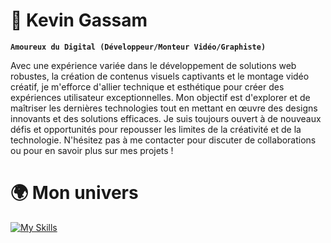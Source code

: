 # 🥇 Kevin Gassam

**` Amoureux du Digital (Développeur/Monteur Vidéo/Graphiste) `**

Avec une expérience variée dans le développement de solutions web robustes, la création de contenus visuels captivants et le montage vidéo créatif, je m'efforce d'allier technique et esthétique pour créer des expériences utilisateur exceptionnelles. Mon objectif est d'explorer et de maîtriser les dernières technologies tout en mettant en œuvre des designs innovants et des solutions efficaces. Je suis toujours ouvert à de nouveaux défis et opportunités pour repousser les limites de la créativité et de la technologie. N'hésitez pas à me contacter pour discuter de collaborations ou pour en savoir plus sur mes projets !

# 🌍 Mon univers
[![My Skills](https://skillicons.dev/icons?i=aws,gcp,azure,react,vue,flutter&perline=3)](https://skillicons.dev)

